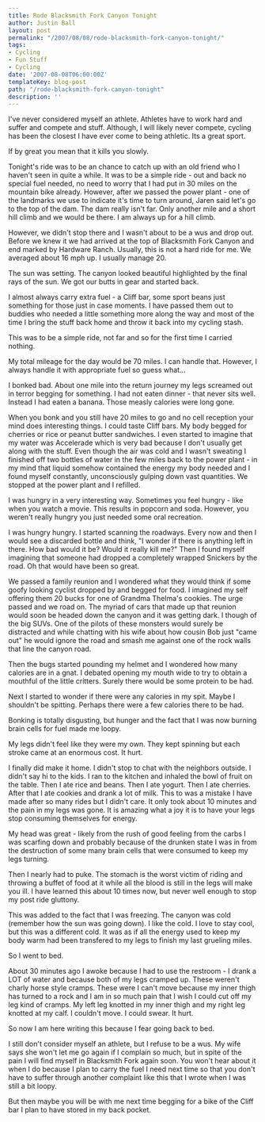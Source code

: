 ```yaml
---
title: Rode Blacksmith Fork Canyon Tonight
author: Justin Ball
layout: post
permalink: "/2007/08/08/rode-blacksmith-fork-canyon-tonight/"
tags:
- Cycling
- Fun Stuff
- Cycling
date: '2007-08-08T06:00:00Z'
templateKey: blog-post
path: "/rode-blacksmith-fork-canyon-tonight"
description: ''
---
```


I've never considered myself an athlete. Athletes have to work hard and suffer and compete and stuff. Although, I will likely never compete, cycling has been the closest I have ever come to being athletic. Its a great sport.

If by great you mean that it kills you slowly.

Tonight's ride was to be an chance to catch up with an old friend who I haven't seen in quite a while. It was to be a simple ride - out and back no special fuel needed, no need to worry that I had put in 30 miles on the mountain bike already. However, after we passed the power plant - one of the landmarks we use to indicate it's time to turn around, Jaren said let's go to the top of the dam. The dam really isn't far. Only another mile and a short hill climb and we would be there. I am always up for a hill climb.

However, we didn't stop there and I wasn't about to be a wus and drop out. Before we knew it we had arrived at the top of Blacksmith Fork Canyon and end marked by Hardware Ranch. Usually, this is not a hard ride for me. We averaged about 16 mph up. I usually manage 20.

The sun was setting. The canyon looked beautiful highlighted by the final rays of the sun. We got our butts in gear and started back.

I almost always carry extra fuel - a Cliff bar, some sport beans just something for those just in case moments. I have passed them out to buddies who needed a little something more along the way and most of the time I bring the stuff back home and throw it back into my cycling stash.

This was to be a simple ride, not far and so for the first time I carried nothing.

My total mileage for the day would be 70 miles. I can handle that. However, I always handle it with appropriate fuel so guess what...

I bonked bad. About one mile into the return journey my legs screamed out in terror begging for something. I had not eaten dinner - that never sits well. Instead I had eaten a banana. Those measly calories were long gone.

When you bonk and you still have 20 miles to go and no cell reception your mind does interesting things. I could taste Cliff bars. My body begged for cherries or rice or peanut butter sandwiches. I even started to imagine that my water was Accelerade which is very bad because I don't usually get along with the stuff. Even though the air was cold and I wasn't sweating I finished off two bottles of water in the few miles back to the power plant - in my mind that liquid somehow contained the energy my body needed and I found myself constantly, unconsciously gulping down vast quantities. We stopped at the power plant and I refilled.

I was hungry in a very interesting way. Sometimes you feel hungry - like when you watch a movie. This results in popcorn and soda. However, you weren't really hungry you just needed some oral recreation.

I was hungry hungry. I started scanning the roadways. Every now and then I would see a discarded bottle and think, "I wonder if there is anything left in there. How bad would it be? Would it really kill me?" Then I found myself imagining that someone had dropped a completely wrapped Snickers by the road. Oh that would have been so great.

We passed a family reunion and I wondered what they would think if some goofy looking cyclist dropped by and begged for food. I imagined my self offering them 20 bucks for one of Grandma Thelma's cookies. The urge passed and we road on. The myriad of cars that made up that reunion would soon be headed down the canyon and it was getting dark. I though of the big SUVs. One of the pilots of these monsters would surely be distracted and while chatting with his wife about how cousin Bob just "came out" he would ignore the road and smash me against one of the rock walls that line the canyon road.

Then the bugs started pounding my helmet and I wondered how many calories are in a gnat. I debated opening my mouth wide to try to obtain a mouthful of the little critters. Surely there would be some protein to be had.

Next I started to wonder if there were any calories in my spit. Maybe I shouldn't be spitting. Perhaps there were a few calories there to be had.

Bonking is totally disgusting, but hunger and the fact that I was now burning brain cells for fuel made me loopy.

My legs didn't feel like they were my own. They kept spinning but each stroke came at an enormous cost. It hurt.

I finally did make it home. I didn't stop to chat with the neighbors outside. I didn't say hi to the kids. I ran to the kitchen and inhaled the bowl of fruit on the table. Then I ate rice and beans. Then I ate yogurt. Then I ate cherries. After that I ate cookies and drank a lot of milk. This to was a mistake I have made after so many rides but I didn't care. It only took about 10 minutes and the pain in my legs was gone. It is amazing what a joy it is to have your legs stop consuming themselves for energy.

My head was great - likely from the rush of good feeling from the carbs I was scarfing down and probably because of the drunken state I was in from the destruction of some many brain cells that were consumed to keep my legs turning.

Then I nearly had to puke. The stomach is the worst victim of riding and throwing a buffet of food at it while all the blood is still in the legs will make you ill. I have learned this about 10 times now, but never well enough to stop my post ride gluttony.

This was added to the fact that I was freezing. The canyon was cold (remember how the sun was going down). I like the cold. I love to stay cool, but this was a different cold. It was as if all the energy used to keep my body warm had been transfered to my legs to finish my last grueling miles.

So I went to bed.

About 30 minutes ago I awoke because I had to use the restroom - I drank a LOT of water and because both of my legs cramped up. These weren't charly horse style cramps. These were I can't move because my inner thigh has turned to a rock and I am in so much pain that I wish I could cut off my leg kind of cramps. My left leg knotted in my inner thigh and my right leg knotted at my calf. I couldn't move. I could swear. It hurt.

So now I am here writing this because I fear going back to bed.

I still don't consider myself an athlete, but I refuse to be a wus. My wife says she won't let me go again if I complain so much, but in spite of the pain I will find myself in Blacksmith Fork again soon. You won't hear about it when I do because I plan to carry the fuel I need next time so that you don't have to suffer through another complaint like this that I wrote when I was still a bit loopy.

But then maybe you will be with me next time begging for a bike of the Cliff bar I plan to have stored in my back pocket.
